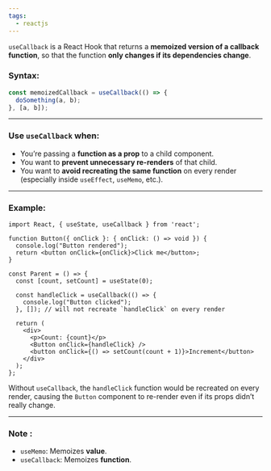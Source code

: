 ```yaml
---
tags:
  - reactjs
---
```

`useCallback` is a React Hook that returns a **memoized version of a callback function**, so that the function **only changes if its dependencies change**.

### Syntax:
```js
const memoizedCallback = useCallback(() => {
  doSomething(a, b);
}, [a, b]);
```

---

###  Use `useCallback` when:
- You’re passing a **function as a prop** to a child component.
- You want to **prevent unnecessary re-renders** of that child.
- You want to **avoid recreating the same function** on every render (especially inside `useEffect`, `useMemo`, etc.).

---

### Example:
```tsx
import React, { useState, useCallback } from 'react';

function Button({ onClick }: { onClick: () => void }) {
  console.log("Button rendered");
  return <button onClick={onClick}>Click me</button>;
}

const Parent = () => {
  const [count, setCount] = useState(0);

  const handleClick = useCallback(() => {
    console.log("Button clicked");
  }, []); // will not recreate `handleClick` on every render

  return (
    <div>
      <p>Count: {count}</p>
      <Button onClick={handleClick} />
      <button onClick={() => setCount(count + 1)}>Increment</button>
    </div>
  );
};
```

Without `useCallback`, the `handleClick` function would be recreated on every render, causing the `Button` component to re-render even if its props didn’t really change.

---

### Note :
- `useMemo`: Memoizes **value**.
- `useCallback`: Memoizes **function**.